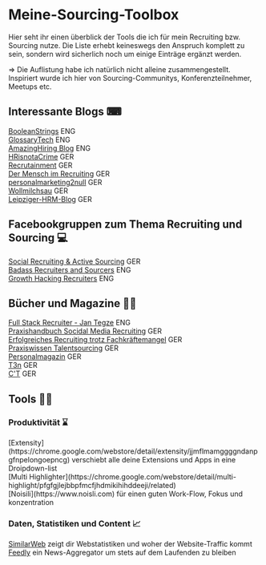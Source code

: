 # Meine-Sourcing-Toolbox


Hier seht ihr einen überblick der Tools die ich für mein Recruiting bzw. Sourcing nutze. Die Liste erhebt keineswegs den Anspruch komplett
zu sein, sondern wird sicherlich noch um einige Einträge ergänzt werden. 

=> Die Auflistung habe ich natürlich nicht alleine zusammengestellt. Inspiriert wurde ich hier von Sourcing-Communitys, Konferenzteilnehmer, Meetups etc.



<h2>Interessante Blogs ⌨</h2> 

[BooleanStrings](http://booleanstrings.com/) ENG <br>
[GlossaryTech](https://blog.glossarytech.com/) ENG <br>
[AmazingHiring Blog](https://amazinghiring.com/blog/) ENG <br>
[HRisnotaCrime](https://hrisnotacrime.com/) GER <br>
[Recrutainment](https://blog.recrutainment.de/) GER <br>
[Der Mensch im Recruiting](https://www.hzaborowski.de/blog/) GER <br>
[personalmarketing2null](https://personalmarketing2null.de/) GER <br>
[Wollmilchsau](https://wollmilchsau.de/) GER <br>
[Leipziger-HRM-Blog](http://leipzig-hrm-blog.blogspot.com/) GER <br> 

<h2>Facebookgruppen zum Thema Recruiting und Sourcing 💻</h2> 

[Social Recruiting & Active Sourcing](https://www.facebook.com/groups/activesourcing/) GER <br> 
[Badass Recruiters and Sourcers](https://www.facebook.com/groups/BadAss.Recruiters.Sourcers/) ENG <br>
[Growth Hacking Recruiters](https://www.facebook.com/groups/GrowthHackingRecruiters/) ENG <br>

<h2>Bücher und Magazine 📕📰</h2> 

[Full Stack Recruiter - Jan Tegze](https://www.amazon.com/Full-Stack-Recruiter-Modern-Recruiters/dp/1976130735) ENG <br>
[Praxishandbuch Socidal Media Recruiting](https://www.amazon.de/Praxishandbuch-Social-Media-Recruiting-Rechtshinweise/dp/3658162805/) GER <br>
[Erfolgreiches Recruiting trotz Fachkräftemangel](https://www.amazon.de/Erfolgreiches-Recruiting-trotz-Fachkräftemangel-Personalbeschaffung/dp/3658131578) GER <br>
[Praxiswissen Talentsourcing](https://www.amazon.de/Praxiswissen-Talent-Sourcing-Effiziente-Kombination/dp/3648120786) GER <br>
[Personalmagazin](https://www.haufe.de/personal/zeitschrift/personalmagazin/jahrgang-2019-48-88944.html) GER <br>
[T3n](https://t3n.de/) GER <br>
[C'T](https://www.heise.de/ct/) GER



<h2>Tools 🔨🔧 <br> </h2>

<h3>Produktivität ⌛ <br> </h3>
[Extensity](https://chrome.google.com/webstore/detail/extensity/jjmflmamggggndanpgfnpelongoepncg) verschiebt alle deine Extensions und Apps in eine Droipdown-list <br>
[Multi Highlighter](https://chrome.google.com/webstore/detail/multi-highlight/pfgfgjlejbbpfmcfjhdmikihihddeeji/related)<br>
[Noisili](https://www.noisli.com) für einen guten Work-Flow, Fokus und konzentration <br>


<h3>Daten, Statistiken und Content 📈</h3>

[SimilarWeb](https://www.similarweb.com/) zeigt dir Webstatistiken und woher der Website-Traffic kommt<br>
[Feedly](https://feedly.com/i/welcome) ein News-Aggregator um stets auf dem Laufenden zu bleiben <br>





